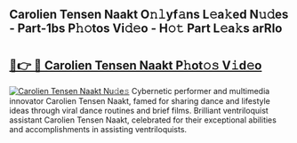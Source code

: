 ## Carolien Tensen Naakt O𝚗𝚕yf𝚊ns L𝚎a𝚔ed N𝚞𝚍es - Part-1bs P𝚑𝚘tos Vi𝚍𝚎o - H𝚘𝚝 Part L𝚎a𝚔s arRIo

# <h2><a href="http://kf76vk.oniu.top/?m=Carolien+Tensen+Naakt">🔗👉 🔴 Carolien Tensen Naakt P𝚑ot𝚘𝚜 V𝚒d𝚎o</a></h2>

[![Carolien Tensen Naakt Nu𝚍e𝚜](https://i.imgur.com/0qMVB7G.gif)](http://kf76vk.oniu.top/?m=Carolien+Tensen+Naakt)
Cybernetic performer and multimedia innovator Carolien Tensen Naakt, famed for sharing dance and lifestyle ideas through viral dance routines and brief films. Brilliant ventriloquist assistant Carolien Tensen Naakt, celebrated for their exceptional abilities and accomplishments in assisting ventriloquists.  
